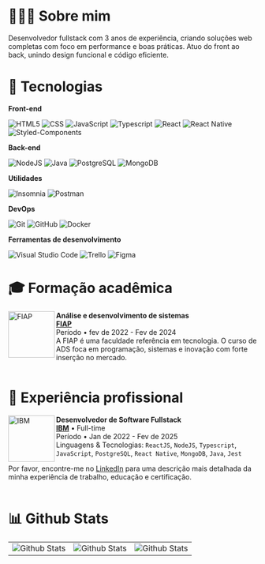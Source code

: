 
# 👨🏻‍💻 Sobre mim

  Desenvolvedor fullstack com 3 anos de experiência, criando soluções web completas com foco em performance e boas práticas.
Atuo do front ao back, unindo design funcional e código eficiente.


# 📖 Tecnologias

**Front-end**

![HTML5](https://img.shields.io/badge/-HTML5-333333?style=flat&logo=HTML5)
![CSS](https://img.shields.io/badge/-CSS-333333?style=flat&logo=CSS3&logoColor=1572B6)
![JavaScript](https://img.shields.io/badge/-JavaScript-333333?style=flat&logo=javascript)
![Typescript](https://img.shields.io/badge/TypeScript-333333?style=flat&logo=typescript)
![React](https://img.shields.io/badge/-React-333333?style=flat&logo=react)
![React Native](https://img.shields.io/badge/-React%20Native-333333?style=flat&logo=react)
![Styled-Components](https://img.shields.io/badge/styled--components-333333?style=flat&logo=styled-components)

**Back-end**

![NodeJS](https://img.shields.io/badge/Node.js-333333?style=flat&logo=node.js)
![Java](https://img.shields.io/badge/-Java-333333?style=flat&logo=Java&logoColor=007396)
![PostgreSQL](https://img.shields.io/badge/PostgreSQL-333333?style=flat&logo=postgresql)
![MongoDB](https://img.shields.io/badge/MongoDB-333333?style=flat&logo=mongodb)

**Utilidades**

![Insomnia](https://img.shields.io/badge/-Insomnia-333333?style=flat&logo=insomnia)
![Postman](https://img.shields.io/badge/-Postman-333333?style=flat&logo=postman)

**DevOps**

![Git](https://img.shields.io/badge/-Git-333333?style=flat&logo=git)
![GitHub](https://img.shields.io/badge/-GitHub-333333?style=flat&logo=github)
![Docker](https://img.shields.io/badge/-Docker-333333?style=flat&logo=docker)

**Ferramentas de desenvolvimento**

![Visual Studio Code](https://img.shields.io/badge/-Visual%20Studio%20Code-333333?style=flat&logo=visual-studio-code&logoColor=007ACC)
![Trello](https://img.shields.io/badge/-Trello-333333?style=flat&logo=trello&logoColor=007ACC)
![Figma](https://img.shields.io/badge/-Figma-333333?style=flat&logo=figma&logoColor=007ACC)

# 🎓 Formação acadêmica

[<img align="left" height="94px" width="94px" alt="FIAP" src="https://avatars.githubusercontent.com/u/79948663?s=200&v=4"/>](https://www.spacex.com/)

**Análise e desenvolvimento de sistemas** \
[**FIAP**](https://www.fiap.com.br/) <br>
Período • fev de 2022 - Fev de 2024 <br>
A FIAP é uma faculdade referência em tecnologia. O curso de ADS foca em programação, sistemas e inovação com forte inserção no mercado.<br><br>


# 💼 Experiência profissional

[<img align="left" height="94px" width="94px" alt="IBM" src="https://t.ctcdn.com.br/npouwF-3wxH1Bq5QyNtmaLKCPBM=/1080x1080/smart/i654119.png"/>](https://www.spacex.com/)

**Desenvolvedor de Software Fullstack** \
[**IBM**](https://www.ibm.com/br-pt) • Full-time <br>
Período • Jan de 2022 - Fev de 2025 <br>
Linguagens & Tecnologias: `ReactJS`, `NodeJS`, `Typescript`, `JavaScript`, `PostgreSQL`, `React Native`, `MongoDB`, `Java`, `Jest`


Por favor, encontre-me no [LinkedIn](https://www.linkedin.com/in/jvmntr/) para uma descrição mais detalhada da minha experiência de trabalho, educação e certificação. <br><br>

# 📊 Github Stats

<table>
  <tr>
    <td>
      <img
        src="https://github-readme-stats.vercel.app/api?username=jvmntr&theme=tokyonight&show_icons=true" 
        alt="Github Stats"
      />
    </td>
    <td>
      <img
        src="https://github-readme-stats.vercel.app/api/top-langs/?username=jvmntr&theme=tokyonight&hide_border=false&include_all_commits=true&count_private=true&layout=compact" 
        alt="Github Stats"
      />
    </td>
    <td>
      <img
        src="https://github-readme-streak-stats.herokuapp.com/?user=jvmntr&theme=tokyonight&hide_border=false" 
        alt="Github Stats"
      />
    </td>
  </tr>
</table>

<a href="https://github.com/jvmntr" title="Perfil do João 'Jvmntr' Monteiro">
  <img height="180em" 
  <img height="180em" 
  <img height="180em" 
</a>


<!--
**Jvmntr/Jvmntr** is a ✨ _special_ ✨ repository because its `README.md` (this file) appears on your GitHub profile.

Here are some ideas to get you started:

- 🔭 I’m currently working on ...
- 🌱 I’m currently learning ...
- 👯 I’m looking to collaborate on ...
- 🤔 I’m looking for help with ...
- 💬 Ask me about ...
- 📫 How to reach me: ...
- 😄 Pronouns: ...
- ⚡ Fun fact: ...
-->
